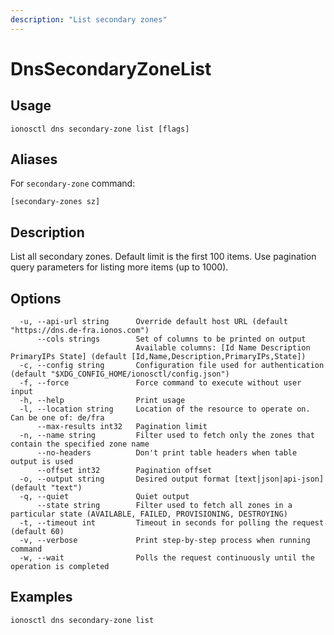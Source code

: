 ```yaml
---
description: "List secondary zones"
---
```


# DnsSecondaryZoneList

## Usage

```text
ionosctl dns secondary-zone list [flags]
```

## Aliases

For `secondary-zone` command:

```text
[secondary-zones sz]
```

## Description

List all secondary zones. Default limit is the first 100 items. Use pagination query parameters for listing more items (up to 1000).

## Options

```text
  -u, --api-url string      Override default host URL (default "https://dns.de-fra.ionos.com")
      --cols strings        Set of columns to be printed on output 
                            Available columns: [Id Name Description PrimaryIPs State] (default [Id,Name,Description,PrimaryIPs,State])
  -c, --config string       Configuration file used for authentication (default "$XDG_CONFIG_HOME/ionosctl/config.json")
  -f, --force               Force command to execute without user input
  -h, --help                Print usage
  -l, --location string     Location of the resource to operate on. Can be one of: de/fra
      --max-results int32   Pagination limit
  -n, --name string         Filter used to fetch only the zones that contain the specified zone name
      --no-headers          Don't print table headers when table output is used
      --offset int32        Pagination offset
  -o, --output string       Desired output format [text|json|api-json] (default "text")
  -q, --quiet               Quiet output
      --state string        Filter used to fetch all zones in a particular state (AVAILABLE, FAILED, PROVISIONING, DESTROYING)
  -t, --timeout int         Timeout in seconds for polling the request (default 60)
  -v, --verbose             Print step-by-step process when running command
  -w, --wait                Polls the request continuously until the operation is completed 
```

## Examples

```text
ionosctl dns secondary-zone list
```

